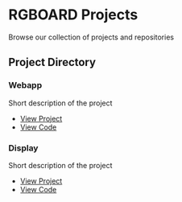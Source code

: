 # RGBOARD Projects

Browse our collection of projects and repositories

## Project Directory

### Webapp
Short description of the project

- [View Project](https://RGBOARD.github.io/webapp)
- [View Code](https://github.com/RGBOARD/webapp)

### Display
Short description of the project

- [View Project](https://RGBOARD.github.io/display)
- [View Code](https://github.com/RGBOARD/display)